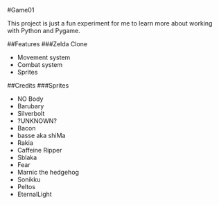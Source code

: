 #Game01

This project is just a fun experiment for me to learn more about working with Python and Pygame.

##Features
###Zelda Clone
* Movement system
* Combat system
* Sprites

##Credits
###Sprites
* NO Body
* Barubary
* Silverbolt
* ?UNKNOWN?
* Bacon
* basse aka shiMa
* Rakia
* Caffeine Ripper
* Sblaka
* Fear
* Marnic the hedgehog
* Sonikku
* Peltos
* EternalLight